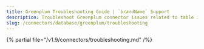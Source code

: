 ```yaml
---
title: Greenplum Troubleshooting Guide | `brandName` Support
description: Troubleshoot Greenplum connector issues related to table ingestion, schema parsing, or access errors.
slug: /connectors/database/greenplum/troubleshooting
---
```


{% partial file="/v1.9/connectors/troubleshooting.md" /%}
